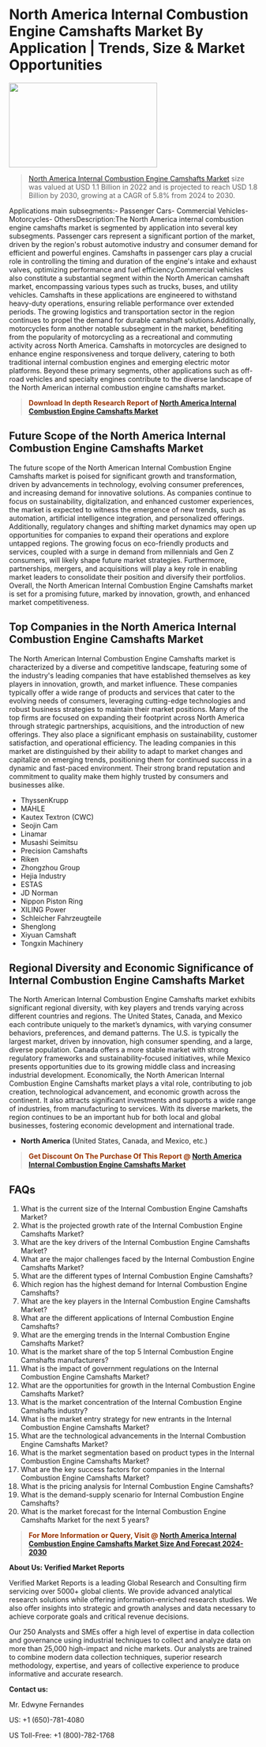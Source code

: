 <p><h1>North America Internal Combustion Engine Camshafts Market By Application | Trends, Size & Market Opportunities</h1><p><img class="aligncenter size-medium wp-image-105565" src="https://ffe5etoiles.com/wp-content/uploads/2025/01/MST7-300x171.png" alt="" width="300" height="171" /></p><blockquote><p><a href="https://www.verifiedmarketreports.com/download-sample/?rid=470404&utm_source=Github-NA&utm_medium=376" target="_blank">North America Internal Combustion Engine Camshafts Market</a> size was valued at USD 1.1 Billion in 2022 and is projected to reach USD 1.8 Billion by 2030, growing at a CAGR of 5.8% from 2024 to 2030.</p></blockquote>Applications main subsegments:- Passenger Cars- Commercial Vehicles- Motorcycles- OthersDescription:The North America internal combustion engine camshafts market is segmented by application into several key subsegments. Passenger cars represent a significant portion of the market, driven by the region's robust automotive industry and consumer demand for efficient and powerful engines. Camshafts in passenger cars play a crucial role in controlling the timing and duration of the engine's intake and exhaust valves, optimizing performance and fuel efficiency.Commercial vehicles also constitute a substantial segment within the North American camshaft market, encompassing various types such as trucks, buses, and utility vehicles. Camshafts in these applications are engineered to withstand heavy-duty operations, ensuring reliable performance over extended periods. The growing logistics and transportation sector in the region continues to propel the demand for durable camshaft solutions.Additionally, motorcycles form another notable subsegment in the market, benefiting from the popularity of motorcycling as a recreational and commuting activity across North America. Camshafts in motorcycles are designed to enhance engine responsiveness and torque delivery, catering to both traditional internal combustion engines and emerging electric motor platforms. Beyond these primary segments, other applications such as off-road vehicles and specialty engines contribute to the diverse landscape of the North American internal combustion engine camshafts market.</p><blockquote><p><span style="color: #993300;"><strong>Download In depth Research Report of <a href="https://www.verifiedmarketreports.com/download-sample/?rid=470404&utm_source=Github-NA&utm_medium=376">North America Internal Combustion Engine Camshafts Market</a></strong></span></p></blockquote><h2>Future Scope of the North America Internal Combustion Engine Camshafts Market</h2><p>The future scope of the North American Internal Combustion Engine Camshafts market is poised for significant growth and transformation, driven by advancements in technology, evolving consumer preferences, and increasing demand for innovative solutions. As companies continue to focus on sustainability, digitalization, and enhanced customer experiences, the market is expected to witness the emergence of new trends, such as automation, artificial intelligence integration, and personalized offerings. Additionally, regulatory changes and shifting market dynamics may open up opportunities for companies to expand their operations and explore untapped regions. The growing focus on eco-friendly products and services, coupled with a surge in demand from millennials and Gen Z consumers, will likely shape future market strategies. Furthermore, partnerships, mergers, and acquisitions will play a key role in enabling market leaders to consolidate their position and diversify their portfolios. Overall, the North American Internal Combustion Engine Camshafts market is set for a promising future, marked by innovation, growth, and enhanced market competitiveness.</p><h2>Top Companies in the North America Internal Combustion Engine Camshafts Market</h2><p>The North American Internal Combustion Engine Camshafts market is characterized by a diverse and competitive landscape, featuring some of the industry's leading companies that have established themselves as key players in innovation, growth, and market influence. These companies typically offer a wide range of products and services that cater to the evolving needs of consumers, leveraging cutting-edge technologies and robust business strategies to maintain their market positions. Many of the top firms are focused on expanding their footprint across North America through strategic partnerships, acquisitions, and the introduction of new offerings. They also place a significant emphasis on sustainability, customer satisfaction, and operational efficiency. The leading companies in this market are distinguished by their ability to adapt to market changes and capitalize on emerging trends, positioning them for continued success in a dynamic and fast-paced environment. Their strong brand reputation and commitment to quality make them highly trusted by consumers and businesses alike.</p><p><ul><li>ThyssenKrupp </li><li> MAHLE </li><li> Kautex Textron (CWC) </li><li> Seojin Cam </li><li> Linamar </li><li> Musashi Seimitsu </li><li> Precision Camshafts </li><li> Riken </li><li> Zhongzhou Group </li><li> Hejia Industry </li><li> ESTAS </li><li> JD Norman </li><li> Nippon Piston Ring </li><li> XILING Power </li><li> Schleicher Fahrzeugteile </li><li> Shenglong </li><li> Xiyuan Camshaft </li><li> Tongxin Machinery</li></ul></p><h2>Regional Diversity and Economic Significance of Internal Combustion Engine Camshafts Market</h2><p>The North American Internal Combustion Engine Camshafts market exhibits significant regional diversity, with key players and trends varying across different countries and regions. The United States, Canada, and Mexico each contribute uniquely to the market’s dynamics, with varying consumer behaviors, preferences, and demand patterns. The U.S. is typically the largest market, driven by innovation, high consumer spending, and a large, diverse population. Canada offers a more stable market with strong regulatory frameworks and sustainability-focused initiatives, while Mexico presents opportunities due to its growing middle class and increasing industrial development. Economically, the North American Internal Combustion Engine Camshafts market plays a vital role, contributing to job creation, technological advancement, and economic growth across the continent. It also attracts significant investments and supports a wide range of industries, from manufacturing to services. With its diverse markets, the region continues to be an important hub for both local and global businesses, fostering economic development and international trade.</p><ul> <li><strong>North America</strong> (United States, Canada, and Mexico, etc.)</li></ul><blockquote><p><span style="color: #993300;"><strong>Get Discount On The Purchase Of This Report @ <a href="https://www.verifiedmarketreports.com/ask-for-discount/?rid=470404&utm_source=Github-NA&utm_medium=376">North America Internal Combustion Engine Camshafts Market</a></strong></span></p></blockquote><h2>FAQs</h2><p><ol><li>What is the current size of the Internal Combustion Engine Camshafts Market?</div><div></li><li>What is the projected growth rate of the Internal Combustion Engine Camshafts Market?</div><div></li><li>What are the key drivers of the Internal Combustion Engine Camshafts Market?</div><div></li><li>What are the major challenges faced by the Internal Combustion Engine Camshafts Market?</div><div></li><li>What are the different types of Internal Combustion Engine Camshafts?</div><div></li><li>Which region has the highest demand for Internal Combustion Engine Camshafts?</div><div></li><li>What are the key players in the Internal Combustion Engine Camshafts Market?</div><div></li><li>What are the different applications of Internal Combustion Engine Camshafts?</div><div></li><li>What are the emerging trends in the Internal Combustion Engine Camshafts Market?</div><div></li><li>What is the market share of the top 5 Internal Combustion Engine Camshafts manufacturers?</div><div></li><li>What is the impact of government regulations on the Internal Combustion Engine Camshafts Market?</div><div></li><li>What are the opportunities for growth in the Internal Combustion Engine Camshafts Market?</div><div></li><li>What is the market concentration of the Internal Combustion Engine Camshafts industry?</div><div></li><li>What is the market entry strategy for new entrants in the Internal Combustion Engine Camshafts Market?</div><div></li><li>What are the technological advancements in the Internal Combustion Engine Camshafts Market?</div><div></li><li>What is the market segmentation based on product types in the Internal Combustion Engine Camshafts Market?</div><div></li><li>What are the key success factors for companies in the Internal Combustion Engine Camshafts Market?</div><div></li><li>What is the pricing analysis for Internal Combustion Engine Camshafts?</div><div></li><li>What is the demand-supply scenario for Internal Combustion Engine Camshafts?</div><div></li><li>What is the market forecast for the Internal Combustion Engine Camshafts Market for the next 5 years?</div><div></li></ol></p><blockquote><p><span style="color: #993300;"><strong>For More Information or Query, Visit @ <a href="https://www.verifiedmarketreports.com/product/internal-combustion-engine-camshafts-market/">North America Internal Combustion Engine Camshafts Market Size And Forecast 2024-2030</a></strong></span></p></blockquote><p><strong>About Us: Verified Market Reports</strong></p><p>Verified Market Reports is a leading Global Research and Consulting firm servicing over 5000+ global clients. We provide advanced analytical research solutions while offering information-enriched research studies. We also offer insights into strategic and growth analyses and data necessary to achieve corporate goals and critical revenue decisions.</p><p>Our 250 Analysts and SMEs offer a high level of expertise in data collection and governance using industrial techniques to collect and analyze data on more than 25,000 high-impact and niche markets. Our analysts are trained to combine modern data collection techniques, superior research methodology, expertise, and years of collective experience to produce informative and accurate research.</p><p><strong>Contact us:</strong></p><p>Mr. Edwyne Fernandes</p><p>US: +1 (650)-781-4080</p><p>US Toll-Free: +1 (800)-782-1768</p>
